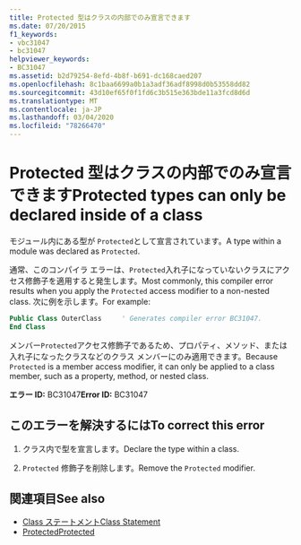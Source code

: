```yaml
---
title: Protected 型はクラスの内部でのみ宣言できます
ms.date: 07/20/2015
f1_keywords:
- vbc31047
- bc31047
helpviewer_keywords:
- BC31047
ms.assetid: b2d79254-8efd-4b8f-b691-dc168caed207
ms.openlocfilehash: 8c1baa6699a0b1a3adf36adf8998d0b53558dd82
ms.sourcegitcommit: 43d10ef65f0f1fd6c3b515e363bde11a3fcd8d6d
ms.translationtype: MT
ms.contentlocale: ja-JP
ms.lasthandoff: 03/04/2020
ms.locfileid: "78266470"
---
```

# <a name="protected-types-can-only-be-declared-inside-of-a-class"></a><span data-ttu-id="c50cc-102">Protected 型はクラスの内部でのみ宣言できます</span><span class="sxs-lookup"><span data-stu-id="c50cc-102">Protected types can only be declared inside of a class</span></span>
<span data-ttu-id="c50cc-103">モジュール内にある型が `Protected`として宣言されています。</span><span class="sxs-lookup"><span data-stu-id="c50cc-103">A type within a module was declared as `Protected`.</span></span>

<span data-ttu-id="c50cc-104">通常、このコンパイラ エラーは、`Protected`入れ子になっていないクラスにアクセス修飾子を適用すると発生します。</span><span class="sxs-lookup"><span data-stu-id="c50cc-104">Most commonly, this compiler error results when you apply the `Protected` access modifier to a non-nested class.</span></span> <span data-ttu-id="c50cc-105">次に例を示します。</span><span class="sxs-lookup"><span data-stu-id="c50cc-105">For example:</span></span>

```vb
Public Class OuterClass     ' Generates compiler error BC31047.
End Class
```

<span data-ttu-id="c50cc-106">メンバー`Protected`アクセス修飾子であるため、プロパティ、メソッド、または入れ子になったクラスなどのクラス メンバーにのみ適用できます。</span><span class="sxs-lookup"><span data-stu-id="c50cc-106">Because `Protected` is a member access modifier, it can only be applied to a class member, such as a property, method, or nested class.</span></span>

 <span data-ttu-id="c50cc-107">**エラー ID:** BC31047</span><span class="sxs-lookup"><span data-stu-id="c50cc-107">**Error ID:** BC31047</span></span>  
  
## <a name="to-correct-this-error"></a><span data-ttu-id="c50cc-108">このエラーを解決するには</span><span class="sxs-lookup"><span data-stu-id="c50cc-108">To correct this error</span></span>  
  
1. <span data-ttu-id="c50cc-109">クラス内で型を宣言します。</span><span class="sxs-lookup"><span data-stu-id="c50cc-109">Declare the type within a class.</span></span>  
  
2. <span data-ttu-id="c50cc-110">`Protected` 修飾子を削除します。</span><span class="sxs-lookup"><span data-stu-id="c50cc-110">Remove the `Protected` modifier.</span></span>  
  
## <a name="see-also"></a><span data-ttu-id="c50cc-111">関連項目</span><span class="sxs-lookup"><span data-stu-id="c50cc-111">See also</span></span>

- [<span data-ttu-id="c50cc-112">Class ステートメント</span><span class="sxs-lookup"><span data-stu-id="c50cc-112">Class Statement</span></span>](../../visual-basic/language-reference/statements/class-statement.md)
- [<span data-ttu-id="c50cc-113">Protected</span><span class="sxs-lookup"><span data-stu-id="c50cc-113">Protected</span></span>](../../visual-basic/language-reference/modifiers/protected.md)
